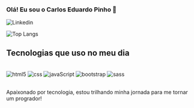 ### Olá! Eu sou o Carlos Eduardo Pinho 👋

![Linkedin](https://img.shields.io/badge/LinkedIn-0077B5?style=for-the-badge&logo=linkedin&logoColor=white)

![Top Langs](https://github-readme-stats.vercel.app/api/top-langs/?username=carlosopinho&layout=compact)

## Tecnologias que uso no meu dia

<div style="display: inline_block"> <br/>
<img align="center" alt="html5" src="https://img.shields.io/badge/HTML5-E34F26?style=for-the-badge&logo=html5&logoColor=white"></img>
<img align="center" alt="css" src="https://img.shields.io/badge/CSS3-1572B6?style=for-the-badge&logo=css3&logoColor=white"></img>
<img align="center" alt="javaScript" src="https://img.shields.io/badge/JavaScript-F7DF1E?style=for-the-badge&logo=javascript&logoColor=black"></img>
<img align="center" alt="bootstrap" src="https://img.shields.io/badge/Bootstrap-563D7C?style=for-the-badge&logo=bootstrap&logoColor=white"></img>
<img align="center" alt="sass" src="https://img.shields.io/badge/Sass-CC6699?style=for-the-badge&logo=sass&logoColor=white"></img>
</div><br/>

Apaixonado por tecnologia, estou trilhando minha jornada para me tornar um progrador!


